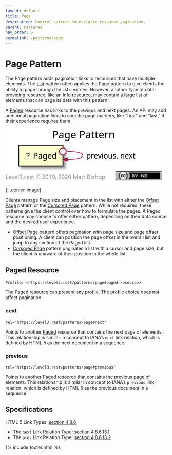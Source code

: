 ```yaml
---
layout: default
title: Page
description: Control pattern to navigate resource pagination.
parent: Patterns
nav_order: 5
permalink: /patterns/page
---
```

# Page Pattern

The Page pattern adds pagination links to resources that have multiple elements. The [List](list.md) pattern often applies the Page pattern to give clients the ability to page through the list’s entries. However, another type of data-providing resource, like an [Info](../profiles/info.md) resource, may contain a large list of elements that can page its data with this pattern.

A [Paged](#paged-resource) resource has links to the previous and next pages. An API may add additional pagination links to specific page markers, like “first” and “last,” if their experience requires them.

![](page/relations.svg){: .center-image}

Clients manage Page size and placement in the list with either the [Offset Page](page/offset.md) pattern or the [Cursored Page](page/cursor.md) pattern. While not required, these patterns give the client control over how to formulate the pages. A Paged resource may choose to offer either pattern, depending on their data source and the desired user experience.

- [Offset Page](page/offset.md) pattern offers pagination with page size and page offset positioning. A client can position the page offset in the overall list and jump to any section of the Paged list.
- [Cursored Page](page/cursor.md) pattern paginates a list with a cursor and page size, but the client is unaware of their position in the whole list. 

## Paged Resource

```
Profile: <https://level3.rest/patterns/page#paged-resource>
```

The Paged resource can present any profile. The profile choice does not affect pagination.

### next

```
rel="https://level3.rest/patterns/page#next"
```

Points to another [Paged](#paged-resource) resource that contains the next page of elements. This relationship is similar in concept to IANA’s `next` link relation, which is defined by HTML 5 as the next document in a sequence.

### previous

```
rel="https://level3.rest/patterns/page#previous"
```

Points to another [Paged](#paged-resource) resource that contains the previous page of elements. This relationship is similar in concept to IANA’s `previous` link relation, which is defined by HTML 5 as the previous document in a sequence.

## Specifications

HTML 5 Link Types: [section 4.8.6](https://www.w3.org/TR/html5/links.html#sec-link-types)

- The `next` Link Relation Type: [section 4.8.6.13.1](https://www.w3.org/TR/html5/links.html#link-type-next)
- The `prev` Link Relation Type: [section 4.8.6.13.2](https://www.w3.org/TR/html5/links.html#link-type-prev)

{% include footer.html %}
